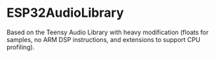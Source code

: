 # ESP32AudioLibrary

Based on the Teensy Audio Library with heavy modification (floats for samples, no ARM DSP instructions, and extensions to support CPU profiling).
